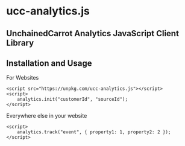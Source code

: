 # ucc-analytics.js

## UnchainedCarrot Analytics JavaScript Client Library

Installation and Usage
----------------------

For Websites

    <script src="https://unpkg.com/ucc-analytics.js"></script>
    <script>
        analytics.init("customerId", "sourceId");
    </script>

Everywhere else in your website

    <script>
        analytics.track("event", { property1: 1, property2: 2 });
    </script>
